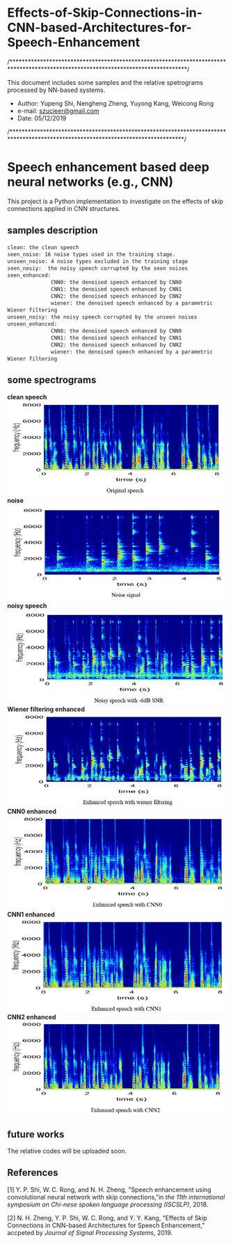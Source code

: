 # Effects-of-Skip-Connections-in-CNN-based-Architectures-for-Speech-Enhancement
/**********************************************************************************************************************************/

This document includes some samples and the relative spetrograms processed by NN-based systems.
- Author:  Yupeng Shi, Nengheng Zheng, Yuyong Kang, Weicong Rong
- e-mail:  szucieer@gmail.com
- Date: 05/12/2019

/*********************************************************************************************************************************/

# Speech enhancement based deep neural networks (e.g., CNN)
This project is a Python implementation to investigate on the effects of skip connections applied in CNN structures.
## samples description
    clean: the clean speech
    seen_noise: 16 noise types used in the training stage.
    unseen_noise: 4 noise types excluded in the training stage 
    seen_nosiy:  the noisy speech corrupted by the seen noises 
    seen_enhanced: 
                  CNN0: the denoised speech enhanced by CNN0 
                  CNN1: the denoised speech enhanced by CNN1 
                  CNN2: the denoised speech enhanced by CNN2 
                  wiener: the denoised speech enhanced by a parametric Wiener filtering
    unseen_noisy: the noisy speech corrupted by the unseen noises 
    unseen_enhanced: 
                  CNN0: the denoised speech enhanced by CNN0 
                  CNN1: the denoised speech enhanced by CNN1 
                  CNN2: the denoised speech enhanced by CNN2 
                  wiener: the denoised speech enhanced by a parametric Wiener filtering
## some spectrograms
**clean speech**
![clean speech](asset/org.jpg)
**noise**
![noise signal](asset/noise.jpg)
**noisy speech**
![noisy speech](asset/noisy.jpg)
**Wiener filtering enhanced**
![wiener enhanced](asset/wiener.jpg)
**CNN0 enhanced**
![cnn0 enhanced](asset/cnn0.jpg)
**CNN1 enhanced**
![cnn1 enhanced](asset/cnn1.jpg)
**CNN2 enhanced**
![cnn2 enhanced](asset/cnn2.jpg)    
 
        
## future works
The relative codes will be uploaded soon.

## References
[1] Y. P. Shi, W. C. Rong, and N. H. Zheng, "Speech enhancement using convolutional neural network with skip connections,"in *the 11th international symposium on Chi-nese spoken language processing (ISCSLP)*, 2018.

[2] N. H. Zheng, Y. P. Shi, W. C. Rong, and Y. Y. Kang, "Effects of Skip Connections in CNN-based Architectures for Speech Enhancement," accpeted by *Journal of Signal Processing Systems*, 2019.

  


